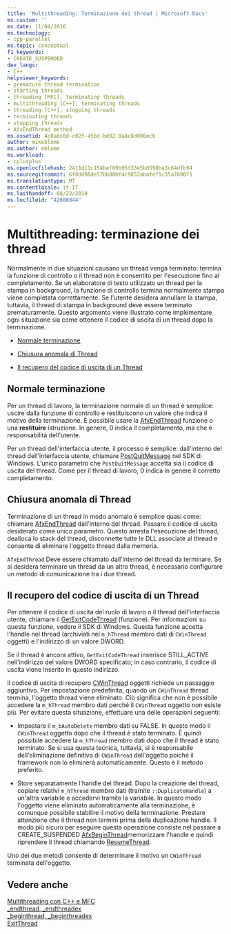 ```yaml
---
title: 'Multithreading: Terminazione dei thread | Microsoft Docs'
ms.custom: ''
ms.date: 11/04/2016
ms.technology:
- cpp-parallel
ms.topic: conceptual
f1_keywords:
- CREATE_SUSPENDED
dev_langs:
- C++
helpviewer_keywords:
- premature thread termination
- starting threads
- threading [MFC], terminating threads
- multithreading [C++], terminating threads
- threading [C++], stopping threads
- terminating threads
- stopping threads
- AfxEndThread method
ms.assetid: 4c0a8c6d-c02f-456d-bd02-0a8c8d006ecb
author: mikeblome
ms.author: mblome
ms.workload:
- cplusplus
ms.openlocfilehash: 2411d11c154bef09b95d33e5b8598ba3c64dfb94
ms.sourcegitcommit: 6f8dd98de57bb80bf4c9852abafef1c35a7600f1
ms.translationtype: MT
ms.contentlocale: it-IT
ms.lasthandoff: 08/22/2018
ms.locfileid: "42608844"
---
```

# <a name="multithreading-terminating-threads"></a>Multithreading: terminazione dei thread
Normalmente in due situazioni causano un thread venga terminato: termina la funzione di controllo o il thread non è consentito per l'esecuzione fino al completamento. Se un elaboratore di testo utilizzato un thread per la stampa in background, la funzione di controllo termina normalmente stampa viene completata correttamente. Se l'utente desidera annullare la stampa, tuttavia, il thread di stampa in background deve essere terminato prematuramente. Questo argomento viene illustrato come implementare ogni situazione sia come ottenere il codice di uscita di un thread dopo la terminazione.  
  
- [Normale terminazione](#_core_normal_thread_termination)  
  
- [Chiusura anomala di Thread](#_core_premature_thread_termination)  
  
- [Il recupero del codice di uscita di un Thread](#_core_retrieving_the_exit_code_of_a_thread)  
  
##  <a name="_core_normal_thread_termination"></a> Normale terminazione  
 
Per un thread di lavoro, la terminazione normale di un thread è semplice: uscire dalla funzione di controllo e restituiscono un valore che indica il motivo della terminazione. È possibile usare la [AfxEndThread](../mfc/reference/application-information-and-management.md#afxendthread) funzione o una **restituire** istruzione. In genere, 0 indica il completamento, ma che è responsabilità dell'utente.  
  
Per un thread dell'interfaccia utente, il processo è semplice: dall'interno del thread dell'interfaccia utente, chiamare [PostQuitMessage](http://msdn.microsoft.com/library/windows/desktop/ms644945) nel SDK di Windows. L'unico parametro che `PostQuitMessage` accetta sia il codice di uscita del thread. Come per il thread di lavoro, 0 indica in genere il corretto completamento.  
  
##  <a name="_core_premature_thread_termination"></a> Chiusura anomala di Thread  
 
Terminazione di un thread in modo anomalo è semplice quasi come: chiamare [AfxEndThread](../mfc/reference/application-information-and-management.md#afxendthread) dall'interno del thread. Passare il codice di uscita desiderato come unico parametro. Questo arresta l'esecuzione del thread, dealloca lo stack del thread, disconnette tutte le DLL associate al thread e consente di eliminare l'oggetto thread dalla memoria.  
  
`AfxEndThread` Deve essere chiamato dall'interno del thread da terminare. Se si desidera terminare un thread da un altro thread, è necessario configurare un metodo di comunicazione tra i due thread.  
  
##  <a name="_core_retrieving_the_exit_code_of_a_thread"></a> Il recupero del codice di uscita di un Thread  
 
Per ottenere il codice di uscita del ruolo di lavoro o il thread dell'interfaccia utente, chiamare il [GetExitCodeThread](http://msdn.microsoft.com/library/windows/desktop/ms683190) (funzione). Per informazioni su questa funzione, vedere il SDK di Windows. Questa funzione accetta l'handle nel thread (archiviati nel `m_hThread` membro dati di `CWinThread` oggetti) e l'indirizzo di un valore DWORD.  
  
Se il thread è ancora attivo, `GetExitCodeThread` inserisce STILL_ACTIVE nell'indirizzo del valore DWORD specificato; in caso contrario, il codice di uscita viene inserito in questo indirizzo.  
  
Il codice di uscita di recupero [CWinThread](../mfc/reference/cwinthread-class.md) oggetti richiede un passaggio aggiuntivo. Per impostazione predefinita, quando un `CWinThread` thread termina, l'oggetto thread viene eliminato. Ciò significa che non è possibile accedere la `m_hThread` membro dati perché il `CWinThread` oggetto non esiste più. Per evitare questa situazione, effettuare una delle operazioni seguenti:  
  
- Impostare il `m_bAutoDelete` membro dati su FALSE. In questo modo il `CWinThread` oggetto dopo che il thread è stato terminato. È quindi possibile accedere la `m_hThread` membro dati dopo che il thread è stato terminato. Se si usa questa tecnica, tuttavia, si è responsabile dell'eliminazione definitiva di `CWinThread` dell'oggetto poiché il framework non lo eliminerà automaticamente. Questo è il metodo preferito.  
  
- Store separatamente l'handle del thread. Dopo la creazione del thread, copiare relativi `m_hThread` membro dati (tramite `::DuplicateHandle`) a un'altra variabile e accedervi tramite la variabile. In questo modo l'oggetto viene eliminato automaticamente alla terminazione, è comunque possibile stabilire il motivo della terminazione. Prestare attenzione che il thread non termini prima della duplicazione handle. Il modo più sicuro per eseguire questa operazione consiste nel passare a CREATE_SUSPENDED [AfxBeginThread](../mfc/reference/application-information-and-management.md#afxbeginthread)memorizzare l'handle e quindi riprendere il thread chiamando [ResumeThread](../mfc/reference/cwinthread-class.md#resumethread).  
  
Uno dei due metodi consente di determinare il motivo un `CWinThread` terminata dell'oggetto.  
  
## <a name="see-also"></a>Vedere anche  
 
[Multithreading con C++ e MFC](../parallel/multithreading-with-cpp-and-mfc.md)   
[_endthread, _endthreadex](../c-runtime-library/reference/endthread-endthreadex.md)   
[_beginthread, _beginthreadex](../c-runtime-library/reference/beginthread-beginthreadex.md)   
[ExitThread](http://msdn.microsoft.com/library/windows/desktop/ms682659)